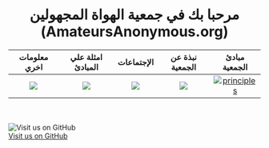 
# <center> مرحبا بك في جمعية الهواة المجهولين <br>(AmateursAnonymous.org) </center>


معلومات اخري             |  امثلة علي المبادئ             |  الإجتماعات             |  نبذة عن الجمعية             |  مبادئ الجمعية
:-------------------------:|:-------------------------:|:-------------------------:|:-------------------------:|:-------------------------:
![](https://github.com/amateursanonymous/amateursanonymous.github.io/blob/main/assets/empower-162.png?raw=true)  |  [![](https://raw.githubusercontent.com/amateursanonymous/amateursanonymous.github.io/main/assets/innovative-162.png)](https://amateursanonymous.github.io/principles-examples)  |  [![](https://raw.githubusercontent.com/amateursanonymous/amateursanonymous.github.io/main/assets/meeting-162.png)](https://amateursanonymous.github.io/meetings)  |  [![](https://raw.githubusercontent.com/amateursanonymous/amateursanonymous.github.io/main/assets/About-Us-162.png)](https://amateursanonymous.github.io/about-us)  |  [![principles](https://raw.githubusercontent.com/amateursanonymous/amateursanonymous.github.io/main/assets/principle-162-2.png)](https://amateursanonymous.github.io/principles)


<br><br>
![Visit us on GitHub](https://raw.githubusercontent.com/amateursanonymous/amateursanonymous.github.io/main/assets/GitHub-logo-100.png)<br>
[Visit us on GitHub](https://github.com/amateursanonymous/amateursanonymous.github.io)
